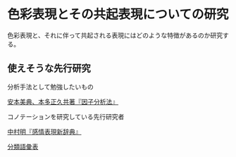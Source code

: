 # 色彩表現とその共起表現についての研究

色彩表現と、それに伴って共起される表現にはどのような特徴があるのか研究する。

## 使えそうな先行研究
分析手法として勉強したいもの

[安本美典、本多正久共著『因子分析法』](https://www.lib.sophia.ac.jp/opac/opac_details/?reqCode=fromlist&lang=0&amode=11&bibid=1000051646&opkey=B170244784847479&start=1&totalnum=8&listnum=2&place=&list_disp=20&list_sort=0&cmode=0&chk_st=0&check=00000000)

コノテーションを研究している先行研究者

[中村明『感情表現新辞典』](https://www.lib.sophia.ac.jp/opac/opac_details/?reqCode=fromlist&lang=0&amode=11&bibid=1003214541&opkey=B170244791127509&start=1&totalnum=33&listnum=0&place=&list_disp=20&list_sort=0&cmode=0&chk_st=0&check=00000000000000000000)

[分類語彙表](https://github.com/masayu-a/WLSP)
